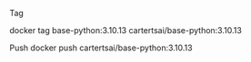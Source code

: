 Tag

docker tag base-python:3.10.13 cartertsai/base-python:3.10.13

Push
docker push cartertsai/base-python:3.10.13